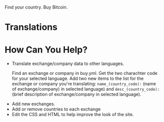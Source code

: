 Find your country. Buy Bitcoin.

# Translations

# How Can You Help? 

* Translate exchange/company data to other languages.

   Find an exchange or company in buy.yml. Get the two charachter code for your selected language. Add two new items to the list for the exchange or company you're translating: `name_(country_code):` (name of exchange/company) in selected language) and `desc_(country_code):` (brief description of exchange/company in selected language).  


- Add new exchanges. 
- Add or remove countries to each exchange
- Edit the CSS and HTML to help improve the look of the site. 

